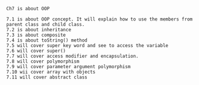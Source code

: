     Ch7 is about OOP

    7.1 is about OOP concept. It will explain how to use the members from parent class and child class.
    7.2 is about inheritance
    7.3 is about composite
    7.4 is about toString() method
    7.5 will cover super key word and see to access the variable
    7.6 will cover super()
    7.7 will cover access modifier and encapsulation.
    7.8 will cover polymorphism
    7.9 will cover parameter argument polymorphism
    7.10 wii cover array with objects
    7.11 will cover abstract class
